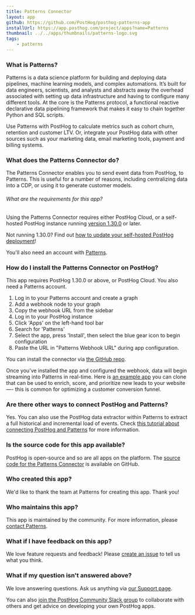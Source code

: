 ```yaml
---
title: Patterns Connector
layout: app
github: https://github.com/PostHog/posthog-patterns-app
installUrl: https://app.posthog.com/project/apps?name=Patterns
thumbnail: ../../apps/thumbnails/patterns-logo.svg
tags:
    - patterns
---
```


### What is Patterns?

Patterns is a data science platform for building and deploying data pipelines, machine learning models, and complex automations. It’s built for data engineers, scientists, and analysts and abstracts away the overhead associated with setting up data infrastructure and having to configure many different tools. At the core is the Patterns protocol, a functional reactive declarative data pipelining framework that makes it easy to chain together Python and SQL scripts.

Use Patterns with PostHog to calculate metrics such as cohort churn, retention and customer LTV. Or, integrate your PostHog data with other sources such as your marketing data, email marketing tools, payment and billing systems.

### What does the Patterns Connector do?

The Patterns Connector enables you to send event data from PostHog, to Patterns. This is useful for a number of reasons, including centralizing data into a CDP, or using it to generate customer models.

###### What are the requirements for this app?

Using the Patterns Connector requires either PostHog Cloud, or a self-hosted PostHog instance running [version 1.30.0](https://posthog.com/blog/the-posthog-array-1-30-0) or later.

Not running 1.30.0? Find out [how to update your self-hosted PostHog deployment](https://posthog.com/docs/self-host/configure/upgrading-posthog)!

You'll also need an account with [Patterns](https://www.patterns.app/).

### How do I install the Patterns Connector on PostHog?

This app requires PostHog 1.30.0 or above, or PostHog Cloud. You also need a Patterns account. 

1. Log in to your Patterns account and create a graph 
2. Add a webhook node to your graph
3. Copy the webhook URL from the sidebar
4. Log in to your PostHog instance
5. Click 'Apps' on the left-hand tool bar
6. Search for 'Patterns'
7. Select the app, press 'Install', then select the blue gear icon to begin configuration
8. Paste the URL in "Patterns Webhook URL" during app configuration.

You can install the connector via [the GitHub repo](https://github.com/PostHog/posthog-patterns-app). 

Once you’ve installed the app and configured the webhook, data will begin streaming into Patterns in real-time. Here is [an example app](https://studio.patterns.app/graph/o9mtaek8n33qasl1oa3a/nffx8k2ox23r0h5i6f6o/3evx4hiottnqeb0229ig?view=graph) you can clone that can be used to enrich, score, and prioritize new leads to your website —- this is common for optimizing a customer conversion funnel.

### Are there other ways to connect PostHog and Patterns?

Yes. You can also use the PostHog data extractor within Patterns to extract a full historical and incremental load of events. Check [this tutorial about connecting PostHog and Patterns](/tutorials/how-to-connect-patterns-and-posthog) for more information.

### Is the source code for this app available?

PostHog is open-source and so are all apps on the platform. The [source code for the Patterns Connector](https://github.com/PostHog/posthog-patterns-appn) is available on GitHub.

### Who created this app?

We'd like to thank the team at Patterns for creating this app. Thank you!

### Who maintains this app?

This app is maintained by the community. For more information, please [contact Patterns](https://www.patterns.app/). 

### What if I have feedback on this app?

We love feature requests and feedback! Please [create an issue](https://github.com/PostHog/posthog/issues/new?assignees=&labels=enhancement%2C+feature&template=feature_request.md) to tell us what you think.

### What if my question isn't answered above?

We love answering questions. Ask us anything via [our Support page](/questions).

You can also [join the PostHog Community Slack group](/slack) to collaborate with others and get advice on developing your own PostHog apps.
